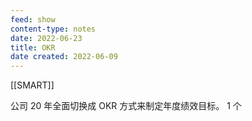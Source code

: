 ```yaml
---
feed: show
content-type: notes
date: 2022-06-23
title: OKR
date created: 2022-06-09
---
```


[[SMART]]

公司 20 年全面切换成 OKR 方式来制定年度绩效目标。
1 个
